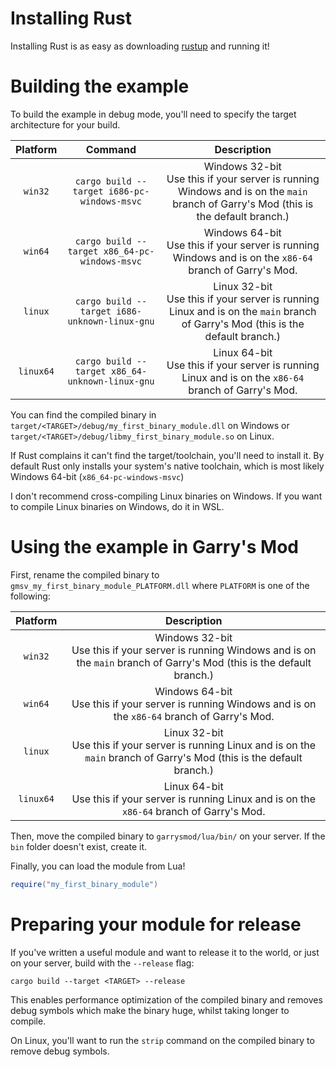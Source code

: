 # Installing Rust

Installing Rust is as easy as downloading [rustup](https://rustup.rs/) and running it!

# Building the example

To build the example in debug mode, you'll need to specify the target architecture for your build.

| Platform | Command | Description |
|:---:|:---:|:---:|
| `win32` | `cargo build --target i686-pc-windows-msvc` | Windows 32-bit<br>Use this if your server is running Windows and is on the `main` branch of Garry's Mod (this is the default branch.) |
| `win64` | `cargo build --target x86_64-pc-windows-msvc` | Windows 64-bit<br>Use this if your server is running Windows and is on the `x86-64` branch of Garry's Mod. |
| `linux` | `cargo build --target i686-unknown-linux-gnu` | Linux 32-bit<br>Use this if your server is running Linux and is on the `main` branch of Garry's Mod (this is the default branch.) |
| `linux64` | `cargo build --target x86_64-unknown-linux-gnu` |Linux 64-bit<br>Use this if your server is running Linux and is on the `x86-64` branch of Garry's Mod. |

You can find the compiled binary in `target/<TARGET>/debug/my_first_binary_module.dll` on Windows or `target/<TARGET>/debug/libmy_first_binary_module.so` on Linux.

If Rust complains it can't find the target/toolchain, you'll need to install it. By default Rust only installs your system's native toolchain, which is most likely Windows 64-bit (`x86_64-pc-windows-msvc`)

I don't recommend cross-compiling Linux binaries on Windows. If you want to compile Linux binaries on Windows, do it in WSL.

# Using the example in Garry's Mod

First, rename the compiled binary to `gmsv_my_first_binary_module_PLATFORM.dll` where `PLATFORM` is one of the following:

| Platform | Description |
|:---:|:---:|
| `win32` | Windows 32-bit<br>Use this if your server is running Windows and is on the `main` branch of Garry's Mod (this is the default branch.) |
| `win64` | Windows 64-bit<br>Use this if your server is running Windows and is on the `x86-64` branch of Garry's Mod. |
| `linux` | Linux 32-bit<br>Use this if your server is running Linux and is on the `main` branch of Garry's Mod (this is the default branch.) |
| `linux64` | Linux 64-bit<br>Use this if your server is running Linux and is on the `x86-64` branch of Garry's Mod. |

Then, move the compiled binary to `garrysmod/lua/bin/` on your server. If the `bin` folder doesn't exist, create it.

Finally, you can load the module from Lua!

```lua
require("my_first_binary_module")
```

# Preparing your module for release

If you've written a useful module and want to release it to the world, or just on your server, build with the `--release` flag:

`cargo build --target <TARGET> --release`

This enables performance optimization of the compiled binary and removes debug symbols which make the binary huge, whilst taking longer to compile.

On Linux, you'll want to run the `strip` command on the compiled binary to remove debug symbols.
